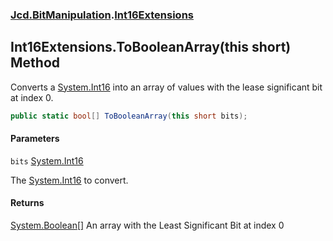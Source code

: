 ### [Jcd.BitManipulation](Jcd.BitManipulation.md 'Jcd.BitManipulation').[Int16Extensions](Jcd.BitManipulation.Int16Extensions.md 'Jcd.BitManipulation.Int16Extensions')

## Int16Extensions.ToBooleanArray(this short) Method

Converts a [System.Int16](https://docs.microsoft.com/en-us/dotnet/api/System.Int16 'System.Int16') into an array of values with the lease significant bit at index 0.

```csharp
public static bool[] ToBooleanArray(this short bits);
```

#### Parameters

<a name='Jcd.BitManipulation.Int16Extensions.ToBooleanArray(thisshort).bits'></a>

`bits` [System.Int16](https://docs.microsoft.com/en-us/dotnet/api/System.Int16 'System.Int16')

The [System.Int16](https://docs.microsoft.com/en-us/dotnet/api/System.Int16 'System.Int16') to convert.

#### Returns

[System.Boolean](https://docs.microsoft.com/en-us/dotnet/api/System.Boolean 'System.Boolean')[[]](https://docs.microsoft.com/en-us/dotnet/api/System.Array 'System.Array')
An array with the Least Significant Bit at index 0